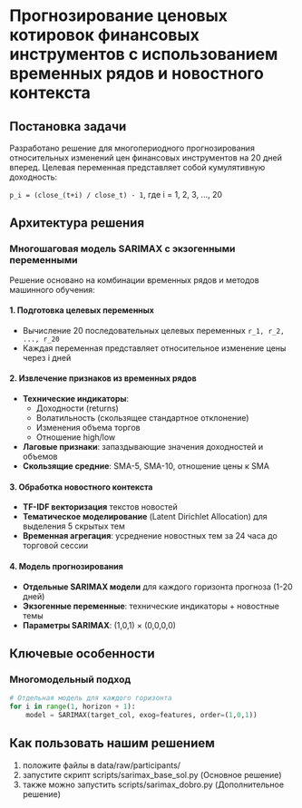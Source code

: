 # Прогнозирование ценовых котировок финансовых инструментов с использованием временных рядов и новостного контекста

## Постановка задачи

Разработано решение для многопериодного прогнозирования относительных изменений цен финансовых инструментов на 20 дней вперед. Целевая переменная представляет собой кумулятивную доходность:

`p_i = (close_(t+i) / close_t) - 1`, где i = 1, 2, 3, ..., 20

## Архитектура решения

### Многошаговая модель SARIMAX с экзогенными переменными

Решение основано на комбинации временных рядов и методов машинного обучения:

#### 1. Подготовка целевых переменных
- Вычисление 20 последовательных целевых переменных `r_1, r_2, ..., r_20`
- Каждая переменная представляет относительное изменение цены через i дней

#### 2. Извлечение признаков из временных рядов
- **Технические индикаторы**: 
  - Доходности (returns)
  - Волатильность (скользящее стандартное отклонение)
  - Изменения объема торгов
  - Отношение high/low
- **Лаговые признаки**: запаздывающие значения доходностей и объемов
- **Скользящие средние**: SMA-5, SMA-10, отношение цены к SMA

#### 3. Обработка новостного контекста
- **TF-IDF векторизация** текстов новостей
- **Тематическое моделирование** (Latent Dirichlet Allocation) для выделения 5 скрытых тем
- **Временная агрегация**: усреднение новостных тем за 24 часа до торговой сессии

#### 4. Модель прогнозирования
- **Отдельные SARIMAX модели** для каждого горизонта прогноза (1-20 дней)
- **Экзогенные переменные**: технические индикаторы + новостные темы
- **Параметры SARIMAX**: (1,0,1) × (0,0,0,0)

## Ключевые особенности

### Многомодельный подход
```python
# Отдельная модель для каждого горизонта
for i in range(1, horizon + 1):
    model = SARIMAX(target_col, exog=features, order=(1,0,1))
```
## Как пользовать нашим решением

1. положите файлы в data/raw/participants/
2. запустите скрипт scripts/sarimax_base_sol.py (Основное решение)
3. также можно запустить scripts/sarimax_dobro.py (Дополнительное решение)